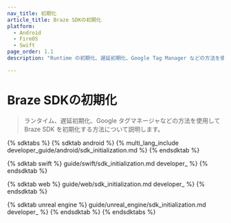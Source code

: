 ```yaml
---
nav_title: 初期化
article_title: Braze SDKの初期化
platform: 
  - Android
  - FireOS
  - Swift
page_order: 1.1
description: "Runtime の初期化、遅延初期化、Google Tag Manager などの方法を使用してBraze SDK を初期化する方法について説明します。"

---
```


# Braze SDKの初期化

> ランタイム、遅延初期化、Google タグマネージャなどの方法を使用してBraze SDK を初期化する方法について説明します。

{% sdktabs %}
{% sdktab android %}
{% multi_lang_include developer_guide/android/sdk_initialization.md %}
{% endsdktab %}

{% sdktab swift %}
guide/swift/sdk_initialization.md developer_ %}
{% endsdktab %}

{% sdktab web %}
guide/web/sdk_initialization.md developer_ %}
{% endsdktab %}

{% sdktab unreal engine %}
guide/unreal_engine/sdk_initialization.md developer_ %}
{% endsdktab %}
{% endsdktabs %}
